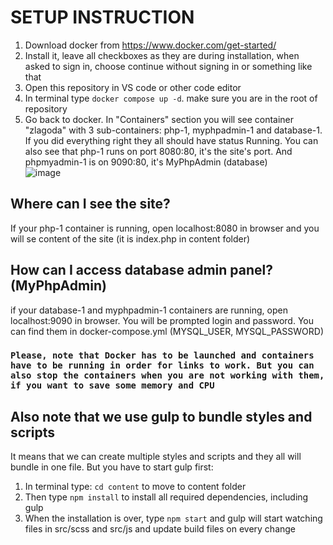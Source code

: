 <h1>SETUP INSTRUCTION</h1>

1. Download docker from https://www.docker.com/get-started/
2. Install it, leave all checkboxes as they are during installation, when asked to sign in, choose continue without signing in or something like that
3. Open this repository in VS code or other code editor
4. In terminal type <code>docker compose up -d</code>. make sure you are in the root of repository
5. Go back to docker. In "Containers" section you will see container "zlagoda" with 3 sub-containers: php-1, myphpadmin-1 and database-1. If you did everything right they all should have status Running. You can also see that php-1 runs on port 8080:80, it's the site's port. And phpmyadmin-1 is on 9090:80, it's MyPhpAdmin (database)  
  ![image](https://github.com/RitaKr/zlagoda/assets/46822688/f66577d6-0542-464e-b417-7fed6310cdd2)

<h2>Where can I see the site?</h2>
If your php-1 container is running, open localhost:8080 in browser and you will se content of the site (it is index.php in content folder)

<h2>How can I access database admin panel? (MyPhpAdmin)</h2>
if your database-1 and myphpadmin-1 containers are running, open localhost:9090 in browser. You will be prompted login and password. You can find them in docker-compose.yml (MYSQL_USER, MYSQL_PASSWORD)

<h3><code>Please, note that Docker has to be launched and containers have to be running in order for links to work. But you can also stop the containers when you are not working with them, if you want to save some memory and CPU</code></h3>

<h2>Also note that we use gulp to bundle styles and scripts</h2>
<p>It means that we can create multiple styles and scripts and they all will bundle in one file. But you have to start gulp first:</p>
<ol>
  <li>In terminal type: <code>cd content</code> to move to content folder</li>
  <li>Then type <code>npm install</code> to install all required dependencies, including gulp</li>
  <li>When the installation is over, type <code>npm start</code> and gulp will start watching files in src/scss and src/js and update build files on every change</li>
</ol>





